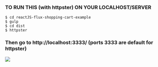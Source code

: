 ### TO RUN THIS (with httpster) ON YOUR LOCALHOST/SERVER

```
$ cd reactJS-flux-shopping-cart-example
$ gulp
$ cd dist
$ httpster
```
### Then go to http://localhost:3333/ (ports 3333 are default for httpster)

![](http://screenshu.com/static/uploads/temporary/d3/54/63/3rljm6.jpg)
